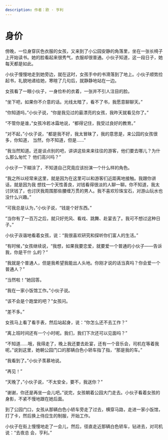 ```yaml
---
description: 作者：欧 · 亨利
---
```


# 身价

&#x20;       傍晚，一位身穿灰色衣服的女孩，又来到了小公园安静的角落里，坐在一张长椅子上开始读书。她的脸看起来很秀气，衣服却很普通。小伙子知道，这一段日子，她每天都是如此。

&#x20;       小伙子慢慢地走到她旁边，就在这时，女孩手中的书滑落到了地上。小伙子顺势捡起书，礼貌地递给她，寒暄了几句后，就静静地站在一边。

&#x20;       女孩看了一眼小伙子，一身俭朴的衣着，一张并不引人注目的脸。

&#x20;       “坐下吧，如果你不介意的话。光线太暗了，看不了书，我愿意聊聊天。”

&#x20;       “你知道吗，”小伙子说，“你是我见过的最漂亮的女孩，我昨天就看见你了。”

&#x20;       “不管你是谁，”女孩冷若冰霜地说，“都得记住，我受过良好的教育。”

&#x20;       “对不起，”小伙子说，“都是我不好，我太冒昧了，我的意思是，来公园的女孩很多，你知道， 当然，你不知道，但是……”

&#x20;       “我当然知道。还是谈点别的吧，讲讲这些来来往往的游客，他们要去哪儿？为什么那么匆忙？ 他们高兴吗？”

&#x20;       小伙子一下糊涂了，不知道自己究竟应该扮演一个什么样的角色。

&#x20;       “我之所以经常来这里，就是因为在这里可以和游客们近距离地接触。我跟你讲话，就是因为我 想找一个天性善良，对钱看得很淡的人聊一聊。你不知道，我太讨厌钱了，也讨厌我周围那些腰缠万贯的男人。我不喜欢珍珠宝石，对游山玩水也没什么兴趣。”

&#x20;       “可我总是认为，”小伙子说，“钱是个好东西。”

&#x20;       “当你有了一百万之后，就只好兜风、看戏、跳舞、赴宴去了。我可不想过这种日子。”

&#x20;       小伙子诙谐地看着女孩，说：“我很喜欢研究和探听你们富人的生活。”

&#x20;       “有时候，”女孩继续说，“我想，如果我要恋爱，就要爱一个普通的小伙子——告诉我，你是干什 么的？”

&#x20;       “我就是个普通人，但是我希望我能出人头地。你刚才说的话当真吗？你会爱一个普通人？”

&#x20;       “当然啦！”她回答。

&#x20;       “我在一家小饭馆工作。”小伙子说。

&#x20;       “该不会是个跑堂的吧？”女孩问。

&#x20;       “差不多。”

&#x20;       女孩马上看了看手表，然后站起身，说：“你怎么还不去工作？”

&#x20;       “离上班时间还有一个小时呢。我们，我们下次还可以见面吗？”

&#x20;       “不知道……哦，我得走了，晚上我还要去赴宴，还有一个音乐会，司机在等着我呢。”说到这里，她朝公园门口的那辆白色小轿车指了指，“那是我的车。”

&#x20;       “我看到了。”小伙子羡慕地说。

&#x20;       “再见！”

&#x20;       “天晚了，”小伙子说，“不太安全，要不，我送你？”

&#x20;       “谢谢，你还是再坐一会儿吧。”说完，女孩朝着公园大门走去。小伙子看着女孩的身影，不紧不慢地跟在她后面。

&#x20;       到了公园门口，女孩从那辆白色小轿车旁走了过去，横穿马路，走进一家小饭馆，打了卡，然后换上侍应生的制服，开始工作。

&#x20;       小伙子在街上慢慢地走了一会儿，然后，径直走近那辆白色轿车，钻进去，对司机说：“去夜总 会，亨利。”

